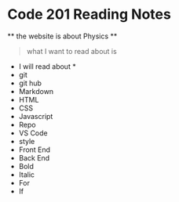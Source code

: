 # Code 201 Reading Notes
** the website is about Physics **
> what I want to read about is 
 * I will read about *
 * git 
 * git hub
 * Markdown 
 * HTML
 * CSS
 * Javascript
 * Repo
 * VS Code
* style
* Front End
* Back End
* Bold
* Italic
* For
* If
